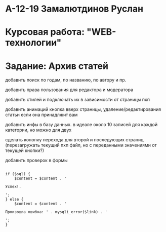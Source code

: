 # А-12-19 Замалютдинов Руслан 
# Курсовая работа: "WEB-технологии"
# Задание: Архив статей

добавить поиск по годам, по названию, по автору и пр.

добавить права пользования для редактора и модератора

добавить стилей и подключать их в зависимости от страницы пхп

добавить анимаций кнопка вверх страницы, удаление/редактирования статьи если она принадлжит вам

добавить инфы в базу данных. в идеале около 10 записей для каждой категории, но можно для двух

сделать конопку перехода для второй и последующих страниц (перезагружать текущий пхп файл, но с переданными значениями от текущей кнопки?)

добавить проверок в формы

<code>
if ($sql) {
    $content = $content . '<p>Успех!.</p>';
} else {
    $content = $content . '<p>Произошла ошибка: ' . mysqli_error($link) . '</p>';
}
</code>